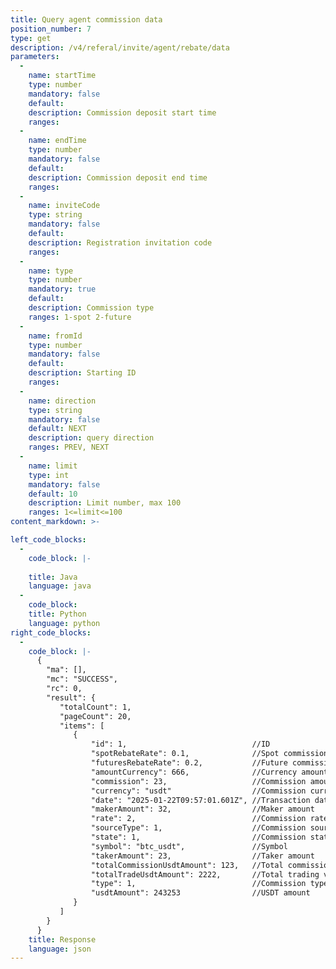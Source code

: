 ```yaml
---
title: Query agent commission data
position_number: 7
type: get
description: /v4/referal/invite/agent/rebate/data
parameters:
  -
    name: startTime
    type: number
    mandatory: false
    default:
    description: Commission deposit start time
    ranges:
  -
    name: endTime
    type: number
    mandatory: false
    default:
    description: Commission deposit end time
    ranges:
  -
    name: inviteCode
    type: string
    mandatory: false
    default:
    description: Registration invitation code
    ranges:
  -
    name: type
    type: number
    mandatory: true
    default: 
    description: Commission type
    ranges: 1-spot 2-future
  -
    name: fromId
    type: number
    mandatory: false
    default:
    description: Starting ID
    ranges:
  -
    name: direction
    type: string
    mandatory: false
    default: NEXT
    description: query direction
    ranges: PREV, NEXT
  -
    name: limit
    type: int
    mandatory: false
    default: 10
    description: Limit number, max 100
    ranges: 1<=limit<=100
content_markdown: >-

left_code_blocks:
  -
    code_block: |-
      
    title: Java
    language: java
  -
    code_block:
    title: Python
    language: python
right_code_blocks:
  -
    code_block: |-
      {
        "ma": [],
        "mc": "SUCCESS",
        "rc": 0,
        "result": {
           "totalCount": 1,
           "pageCount": 20,
           "items": [
              { 
                  "id": 1,                            //ID
                  "spotRebateRate": 0.1,              //Spot commission ratio
                  "futuresRebateRate": 0.2,           //Future commission ratio
                  "amountCurrency": 666,              //Currency amount
                  "commission": 23,                   //Commission amount
                  "currency": "usdt"                  //Commission currency
                  "date": "2025-01-22T09:57:01.601Z", //Transaction date
                  "makerAmount": 32,                  //Maker amount
                  "rate": 2,                          //Commission rate
                  "sourceType": 1,                    //Commission source type. 1 - Direct customer, 2 - Sub-agent
                  "state": 1,                         //Commission state 0 - Normal, 1 - Abnormal
                  "symbol": "btc_usdt",               //Symbol
                  "takerAmount": 23,                  //Taker amount
                  "totalCommissionUsdtAmount": 123,   //Total commission
                  "totalTradeUsdtAmount": 2222,       //Total trading volume
                  "type": 1,                          //Commission type. 1-spot 2-future
                  "usdtAmount": 243253                //USDT amount
              }
           ]
        }
      }
    title: Response
    language: json
---
```

